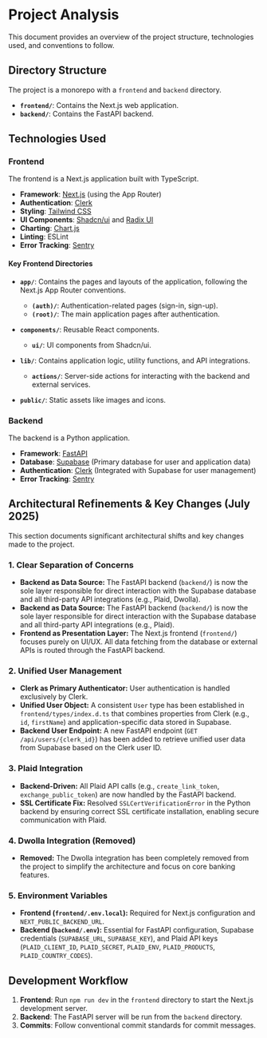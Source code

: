 # Project Analysis

This document provides an overview of the project structure, technologies used, and conventions to follow.

## Directory Structure

The project is a monorepo with a `frontend` and `backend` directory.

- **`frontend/`**: Contains the Next.js web application.
- **`backend/`**: Contains the FastAPI backend.

## Technologies Used

### Frontend

The frontend is a Next.js application built with TypeScript.

- **Framework**: [Next.js](https://nextjs.org/) (using the App Router)
- **Authentication**: [Clerk](https://clerk.com/)
- **Styling**: [Tailwind CSS](https://tailwindcss.com/)
- **UI Components**: [Shadcn/ui](https://ui.shadcn.com/) and [Radix UI](https://www.radix-ui.com/)
- **Charting**: [Chart.js](https://www.chartjs.org/)
- **Linting**: ESLint
- **Error Tracking**: [Sentry](https://sentry.io/)

#### Key Frontend Directories

- **`app/`**: Contains the pages and layouts of the application, following the Next.js App Router conventions.
  - **`(auth)/`**: Authentication-related pages (sign-in, sign-up).
  - **`(root)/`**: The main application pages after authentication.
- **`components/`**: Reusable React components.
  - **`ui/`**: UI components from Shadcn/ui.
- **`lib/`**: Contains application logic, utility functions, and API integrations.
  - **`actions/`**: Server-side actions for interacting with the backend and external services.

- **`public/`**: Static assets like images and icons.

### Backend

The backend is a Python application.

- **Framework**: [FastAPI](https://fastapi.tiangolo.com/)
- **Database**: [Supabase](https://supabase.io/) (Primary database for user and application data)
- **Authentication**: [Clerk](https://clerk.com/) (Integrated with Supabase for user management)
- **Error Tracking**: [Sentry](https://sentry.io/)

## Architectural Refinements & Key Changes (July 2025)

This section documents significant architectural shifts and key changes made to the project.

### 1. Clear Separation of Concerns
- **Backend as Data Source:** The FastAPI backend (`backend/`) is now the sole layer responsible for direct interaction with the Supabase database and all third-party API integrations (e.g., Plaid, Dwolla).
- **Backend as Data Source:** The FastAPI backend (`backend/`) is now the sole layer responsible for direct interaction with the Supabase database and all third-party API integrations (e.g., Plaid).
- **Frontend as Presentation Layer:** The Next.js frontend (`frontend/`) focuses purely on UI/UX. All data fetching from the database or external APIs is routed through the FastAPI backend.

### 2. Unified User Management
- **Clerk as Primary Authenticator:** User authentication is handled exclusively by Clerk.
- **Unified User Object:** A consistent `User` type has been established in `frontend/types/index.d.ts` that combines properties from Clerk (e.g., `id`, `firstName`) and application-specific data stored in Supabase.
- **Backend User Endpoint:** A new FastAPI endpoint (`GET /api/users/{clerk_id}`) has been added to retrieve unified user data from Supabase based on the Clerk user ID.

### 3. Plaid Integration
- **Backend-Driven:** All Plaid API calls (e.g., `create_link_token`, `exchange_public_token`) are now handled by the FastAPI backend.
- **SSL Certificate Fix:** Resolved `SSLCertVerificationError` in the Python backend by ensuring correct SSL certificate installation, enabling secure communication with Plaid.

### 4. Dwolla Integration (Removed)
- **Removed:** The Dwolla integration has been completely removed from the project to simplify the architecture and focus on core banking features.

### 5. Environment Variables
- **Frontend (`frontend/.env.local`):** Required for Next.js configuration and `NEXT_PUBLIC_BACKEND_URL`.
- **Backend (`backend/.env`):** Essential for FastAPI configuration, Supabase credentials (`SUPABASE_URL`, `SUPABASE_KEY`), and Plaid API keys (`PLAID_CLIENT_ID`, `PLAID_SECRET`, `PLAID_ENV`, `PLAID_PRODUCTS`, `PLAID_COUNTRY_CODES`).

## Development Workflow

1.  **Frontend**: Run `npm run dev` in the `frontend` directory to start the Next.js development server.
2.  **Backend**: The FastAPI server will be run from the `backend` directory.
3.  **Commits**: Follow conventional commit standards for commit messages.
